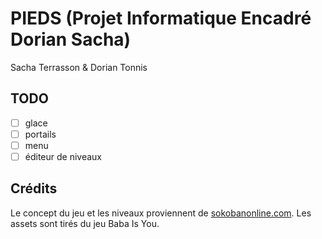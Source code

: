 # PIEDS (Projet Informatique Encadré Dorian Sacha)

Sacha Terrasson & Dorian Tonnis

## TODO

- [ ] glace
- [ ] portails
- [ ] menu
- [ ] éditeur de niveaux

## Crédits

Le concept du jeu et les niveaux proviennent de [sokobanonline.com](https://www.sokobanonline.com/play/tutorials).
Les assets sont tirés du jeu Baba Is You.